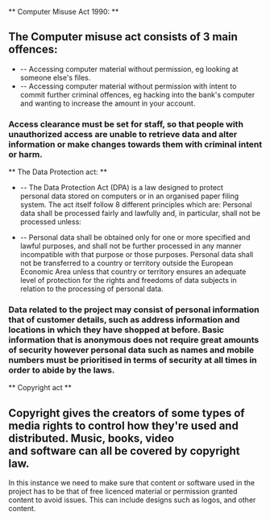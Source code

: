 ** Computer Misuse Act 1990: **

## The Computer misuse act consists of 3 main offences:
- -- Accessing computer material without permission, eg looking at someone else's files.
- -- Accessing computer material without permission with intent to commit further criminal offences, eg hacking into the bank's computer and wanting to increase the amount in your account.

### Access clearance must be set for staff, so that people with unauthorized access are unable to retrieve data and alter information or make changes towards them with criminal intent or harm.

** The Data Protection act: **


- -- The Data Protection Act (DPA) is a law designed to protect personal data stored on computers or in an organised paper filing system. The act itself follow 8 different principles which are:
Personal data shall be processed fairly and lawfully and, in particular, shall not be processed unless:


- -- Personal data shall be obtained only for one or more specified and lawful purposes, and shall not be further processed in any manner incompatible with that purpose or those purposes.
Personal data shall not be transferred to a country or territory outside the European Economic Area unless that country or territory ensures an adequate level of protection for the rights and freedoms of data subjects in relation to the processing of personal data.


### Data related to the project may consist of personal information that of customer details, such as address information and locations in which they have shopped at before. Basic information that is anonymous does not require great amounts of security however personal data such as names and mobile numbers must be prioritised in terms of security at all times in order to abide by the laws.

** Copyright act **


## Copyright gives the creators of some types of media rights to control how they're used and distributed. Music, books, video and software can all be covered by copyright law.

In this instance we need to make sure that content or software used in the project has to be that of free licenced material or permission granted content to avoid issues. This can include designs such as logos, and other content.
